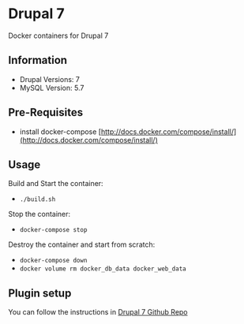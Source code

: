 Drupal 7
============
Docker containers for Drupal 7

## Information
- Drupal Versions: 7
- MySQL Version: 5.7

## Pre-Requisites
- install docker-compose [http://docs.docker.com/compose/install/](http://docs.docker.com/compose/install/)

## Usage
Build and Start the container:
- ```./build.sh```

Stop the container:
- ```docker-compose stop```

Destroy the container and start from scratch:
- ```docker-compose down```
- ```docker volume rm docker_db_data docker_web_data```

## Plugin setup
You can follow the instructions in [Drupal 7 Github Repo](https://github.com/tawk/tawk-drupal)
